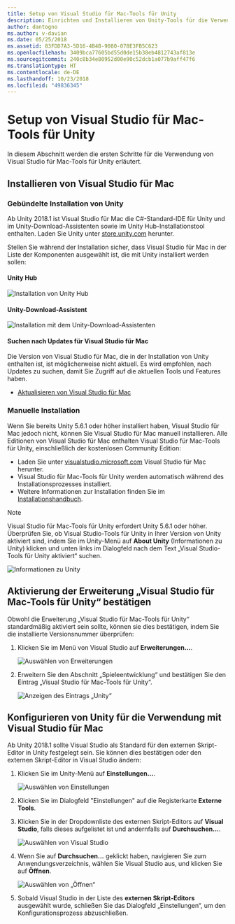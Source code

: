 ```yaml
---
title: Setup von Visual Studio für Mac-Tools für Unity
description: Einrichten und Installieren von Unity-Tools für die Verwendung in Visual Studio für Mac
author: dantogno
ms.author: v-davian
ms.date: 05/25/2018
ms.assetid: 83FDD7A3-5D16-4B4B-9080-078E3FB5C623
ms.openlocfilehash: 3409bca77605bd55d0de15b38eb4812743af813e
ms.sourcegitcommit: 240c8b34e80952d00e90c52dcb1a077b9aff47f6
ms.translationtype: HT
ms.contentlocale: de-DE
ms.lasthandoff: 10/23/2018
ms.locfileid: "49836345"
---
```

# <a name="setup-visual-studio-for-mac-tools-for-unity"></a>Setup von Visual Studio für Mac-Tools für Unity

In diesem Abschnitt werden die ersten Schritte für die Verwendung von Visual Studio für Mac-Tools für Unity erläutert.

## <a name="install-visual-studio-for-mac"></a>Installieren von Visual Studio für Mac

### <a name="unity-bundled-installation"></a>Gebündelte Installation von Unity

Ab Unity 2018.1 ist Visual Studio für Mac die C#-Standard-IDE für Unity und im Unity-Download-Assistenten sowie im Unity Hub-Installationstool enthalten. Laden Sie Unity unter [store.unity.com](https://store.unity.com/) herunter.

Stellen Sie während der Installation sicher, dass Visual Studio für Mac in der Liste der Komponenten ausgewählt ist, die mit Unity installiert werden sollen:

#### <a name="unity-hub"></a>Unity Hub

![Installation von Unity Hub](media/setup-vsmac-tools-unity-image7.png)

#### <a name="unity-download-assistant"></a>Unity-Download-Assistent

![Installation mit dem Unity-Download-Assistenten](media/setup-vsmac-tools-unity-image8.png)

#### <a name="check-for-updates-to-visual-studio-for-mac"></a>Suchen nach Updates für Visual Studio für Mac

Die Version von Visual Studio für Mac, die in der Installation von Unity enthalten ist, ist möglicherweise nicht aktuell. Es wird empfohlen, nach Updates zu suchen, damit Sie Zugriff auf die aktuellen Tools und Features haben.

* [Aktualisieren von Visual Studio für Mac](update.md)

### <a name="manual-installation"></a>Manuelle Installation

Wenn Sie bereits Unity 5.6.1 oder höher installiert haben, Visual Studio für Mac jedoch nicht, können Sie Visual Studio für Mac manuell installieren. Alle Editionen von Visual Studio für Mac enthalten Visual Studio für Mac-Tools für Unity, einschließlich der kostenlosen Community Edition:

* Laden Sie unter [visualstudio.microsoft.com](https://visualstudio.microsoft.com/) Visual Studio für Mac herunter.
* Visual Studio für Mac-Tools für Unity werden automatisch während des Installationsprozesses installiert.
* Weitere Informationen zur Installation finden Sie im [Installationshandbuch](installation.md).

> [!NOTE]
> Visual Studio für Mac-Tools für Unity erfordert Unity 5.6.1 oder höher. Überprüfen Sie, ob Visual Studio-Tools für Unity in Ihrer Version von Unity aktiviert sind, indem Sie im Unity-Menü auf **About Unity** (Informationen zu Unity) klicken und unten links im Dialogfeld nach dem Text „Visual Studio-Tools für Unity aktiviert“ suchen.
>
> ![Informationen zu Unity](media/setup-vsmac-tools-unity-image3.png)

## <a name="confirm-that-the-visual-studio-for-mac-tools-for-unity-extension-is-enabled"></a>Aktivierung der Erweiterung „Visual Studio für Mac-Tools für Unity“ bestätigen

Obwohl die Erweiterung „Visual Studio für Mac-Tools für Unity“ standardmäßig aktiviert sein sollte, können sie dies bestätigen, indem Sie die installierte Versionsnummer überprüfen:

1. Klicken Sie im Menü von Visual Studio auf **Erweiterungen...**.

   ![Auswählen von Erweiterungen](media/setup-vsmac-tools-unity-image1.png)

2. Erweitern Sie den Abschnitt „Spieleentwicklung“ und bestätigen Sie den Eintrag „Visual Studio für Mac-Tools für Unity“.

   ![Anzeigen des Eintrags „Unity“](media/setup-vsmac-tools-unity-image2.png)

## <a name="configure-unity-for-use-with-visual-studio-for-mac"></a>Konfigurieren von Unity für die Verwendung mit Visual Studio für Mac

Ab Unity 2018.1 sollte Visual Studio als Standard für den externen Skript-Editor in Unity festgelegt sein. Sie können dies bestätigen oder den externen Skript-Editor in Visual Studio ändern:

1. Klicken Sie im Unity-Menü auf **Einstellungen...**.

   ![Auswählen von Einstellungen](media/setup-vsmac-tools-unity-image4.png)

2. Klicken Sie im Dialogfeld "Einstellungen" auf die Registerkarte **Externe Tools**.

3. Klicken Sie in der Dropdownliste des externen Skript-Editors auf **Visual Studio**, falls dieses aufgelistet ist und andernfalls auf **Durchsuchen...**.

   ![Auswählen von Visual Studio](media/setup-vsmac-tools-unity-image5.png)

4. Wenn Sie auf **Durchsuchen...** geklickt haben, navigieren Sie zum Anwendungsverzeichnis, wählen Sie Visual Studio aus, und klicken Sie auf **Öffnen**.

   ![Auswählen von „Öffnen“](media/setup-vsmac-tools-unity-image6.png)

5. Sobald Visual Studio in der Liste des **externen Skript-Editors** ausgewählt wurde, schließen Sie das Dialogfeld „Einstellungen“, um den Konfigurationsprozess abzuschließen.
